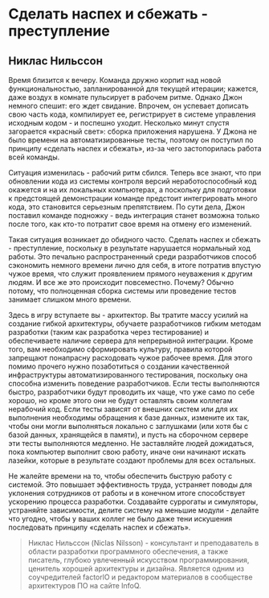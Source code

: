 # Сделать наспех и сбежать - преступление

## Никлас Нильссон

Время близится к вечеру. Команда дружно корпит над новой
функциональностью, запланированной для текущей итерации; кажется, даже воздух в
комнате пульсирует в рабочем ритме. Однако Джон немного спешит: его ждет
свидание. Впрочем, он успевает дописать свою часть кода, компилирует ее,
регистрирует в системе управления исходным кодом - и поспешно уходит.
Несколько минут спустя загорается «красный свет»: сборка приложения
нарушена. У Джона не было времени на автоматизированные тесты, поэтому
он поступил по принципу «сделать наспех и сбежать», из-за чего
застопорилась работа всей команды.

Ситуация изменилась - рабочий ритм сбился. Теперь все знают, что при
обновлении кода из системы контроля версий неработоспособный код
окажется и на их локальных компьютерах, а поскольку для подготовки к
предстоящей демонстрации команде предстоит интегрировать много кода, это
становится серьезным препятствием. По сути дела, Джон поставил команде
подножку - ведь интеграция станет возможна только после того, как кто-то
потратит свое время на отмену его изменений.

Такая ситуация возникает до обидного часто. Сделать наспех и сбежать -
преступление, поскольку в результате нарушается нормальный ход работы.
Это печально распространенный среди разработчиков способ сэкономить
немного времени лично для себя, в итоге потратив впустую чужое время,
что служит проявлением прямого неуважения к другим людям. И все же это
происходит повсеместно. Почему? Обычно потому, что полноценная сборка
системы или проведение тестов занимает слишком много времени.

Здесь в игру вступаете вы - архитектор. Вы тратите массу усилий на
создание гибкой архитектуры, обучаете разработчиков гибким методам разработки 
(таким как разработка через тестирование) и обеспечиваете наличие
сервера для непрерывной интеграции. Кроме того, вам необходимо
сформировать культуру, правила которой запрещают понапрасну расходовать
чужое рабочее время. Для этого помимо прочего нужно позаботиться о
создании качественной инфраструктуры автоматизированного тестирования,
поскольку она способна изменить поведение разработчиков. Если тесты
выполняются быстро, разработчики будут проводить их чаще, что уже само по
себе хорошо, но кроме этого они не будут оставлять своим коллегам
нерабочий код. Если тесты зависят от внешних систем или для их выполнения
необходимы обращения к базе данных, измените их так, чтобы они могли
выполняться локально с заглушками (или хотя бы с базой данных,
хранящейся в памяти), и пусть на сборочном сервере эти тесты выполняются
медленно. Не заставляйте людей дожидаться, пока компьютер выполнит свою
работу, иначе они начинают искать лазейки, которые в результате создают
проблемы для всех остальных.

Не жалейте времени на то, чтобы обеспечить быструю работу с системой.
Это повышает эффективность труда, устраняет поводы для уклонения
сотрудников от работы и в конечном итоге способствует ускорению процесса
разработки. Создавайте суррогаты и симуляторы, устраняйте зависимости,
делите систему на меньшие модули - делайте что угодно, чтобы у ваших
коллег не было даже тени искушения последовать принципу «сделать
наспех и сбежать».

> Никлас Нильссон (Niclas Nilsson) - консультант и преподаватель в
области разработки программного обеспечения, а также писатель, глубоко
увлеченный искусством программирования, ценитель хорошей архитектуры
и дизайна. Является одним из соучредителей factorlO и редактором 
материалов в сообществе архитектуров ПО на сайте InfoQ.
